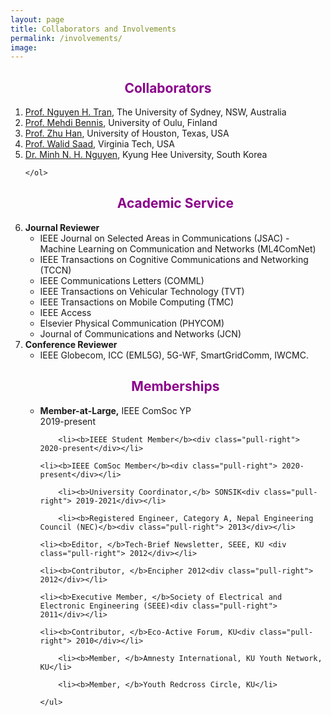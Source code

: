 ```yaml
---
layout: page
title: Collaborators and Involvements
permalink: /involvements/
image: 
---
```


<h2 align="center"> <font color="darkmagenta">Collaborators</font></h2>
    <ol>
	<li><a href="https://nguyenhoangtran.github.io/" target="_blank"> Prof. Nguyen H. Tran</a>, The University of Sydney, NSW, Australia</li>
	<li><a href="https://sites.google.com/view/dr-mehdi-bennis/home" target="_blank"> Prof. Mehdi Bennis</a>, University of Oulu, Finland</li>
	<li><a href="http://www2.egr.uh.edu/~zhan2/" target="_blank"> Prof. Zhu Han</a>, University of Houston, Texas, USA</li>
	<li><a href="http://www.netsciwis.com/" target="_blank"> Prof. Walid Saad</a>, Virginia Tech, USA</li>
	<li><a href="https://nhatminh.github.io/" target="_blank"> Dr. Minh N. H. Nguyen</a>, Kyung Hee University, South Korea</li>

    </ol>



<h2 align="center"> <font color="darkmagenta">Academic Service</font></h2>
  <li><strong>Journal Reviewer</strong>
    <ul>
		<li>IEEE Journal on Selected Areas in Communications (JSAC) - Machine Learning on Communication and Networks (ML4ComNet)</li>
		<li>IEEE Transactions on Cognitive Communications and Networking (TCCN)</li>
		<li> IEEE Communications Letters (COMML) </li>
		<li>IEEE Transactions on Vehicular Technology (TVT)</li>
		<li>IEEE Transactions on Mobile Computing (TMC)</li>
		<li>IEEE Access</li>
		<li> Elsevier Physical Communication (PHYCOM) </li>
		<li>Journal of Communications and Networks (JCN)</li>
    </ul>
  </li>
  <li><strong>Conference Reviewer</strong>
	<ul>
	<li>IEEE Globecom, ICC (EML5G), 5G-WF, SmartGridComm, IWCMC.</li>
    </ul>
  </li>


<h2 align="center"> <font color="darkmagenta">Memberships</font></h2>
	<ul>
	<li><b>Member-at-Large,</b> IEEE ComSoc YP<div class="pull-right"> 2019-present</div></li>

    	<li><b>IEEE Student Member</b><div class="pull-right"> 2020-present</div></li>

	<li><b>IEEE ComSoc Member</b><div class="pull-right"> 2020-present</div></li>
											
        <li><b>University Coordinator,</b> SONSIK<div class="pull-right"> 2019-2021</div></li>
    
    	<li><b>Registered Engineer, Category A, Nepal Engineering Council (NEC)</b><div class="pull-right"> 2013</div></li>

	<li><b>Editor, </b>Tech-Brief Newsletter, SEEE, KU <div class="pull-right"> 2012</div></li>

	<li><b>Contributor, </b>Encipher 2012<div class="pull-right"> 2012</div></li>
						
	<li><b>Executive Member, </b>Society of Electrical and Electronic Engineering (SEEE)<div class="pull-right"> 2011</div></li>
	
	<li><b>Contributor, </b>Eco-Active Forum, KU<div class="pull-right"> 2010</div></li>

        <li><b>Member, </b>Amnesty International, KU Youth Network, KU</li>

        <li><b>Member, </b>Youth Redcross Circle, KU</li>
	
	</ul>


